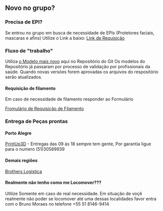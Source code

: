 

## Novo no grupo?

### Precisa de EPI?
Se entrou no grupo em busca de necessidade de EPIs (Protetores faciais, mascaras e afins) Utilize o Link a baixo:
[Link de Requisição](https://sites.google.com/view/brotherinarmscovid19/cadastro-demandas-de-epis)


### Fluxo de "trabalho"
Utiliza [o Modelo mais novo](https://github.com/brothers-in-arms/Impressao-3D/blob/master/Arquivos%20para%20impressoras%203D/Modelos%20STL/Higia_v3.stl)  aqui no Repositório do Git Os modelos do Repositório já passaram por processo de validação por profissionais da saúde. Quando novas versões forem aprovadas os arquivos do respositório serão atualizados.

#### Requisição de filamento
Em caso de necessidade de filamento responder ao Formulário

[Fromulário de Requisição de Filamento](https://docs.google.com/forms/d/e/1FAIpQLSfCF2tqPqlxGbZmy_XlRqZDuRsnOGyRtH_zxF1fAT7MMF0fhQ/viewform)

### Entrega de Peças prontas

#### Porto Alegre

[PrintUp3D](https://www.google.com/maps/place/Printup3D+-+Solu%C3%A7%C3%B5es+em+Impress%C3%A3o+3D/@-30.03172,-51.2188897,17z/data=!3m1!4b1!4m5!3m4!1s0x951979076cb55ecf:0xf40f3f20c2c5f2e2!8m2!3d-30.03172!4d-51.216701) - Entregas das 09 às 18 sempre tem gente, Por garantia ligue para o numero (51)30589939

#### Demais regiões
 
 [Brothers Logística](https://chat.whatsapp.com/EffFOngeMR42cj2SHPpTEB)



#### Realmente não tenho como me Locomover???
Utilize Somente em caso de real necessidade.
Em situação de voçê realmente não poder se locomover até uma dessas localidades favor entra com o Bruno Moraes no telefone +55 51 8146-9414


